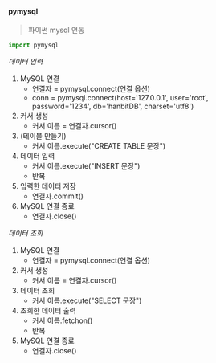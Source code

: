 #### pymysql
> 파이썬 mysql 연동

```python
import pymysql
```

*데이터 입력*
1. MySQL 연결
   - 연결자 = pymysql.connect(연결 옵션)
   - conn = pymysql.connect(host='127.0.0.1', user='root', password='1234', db='hanbitDB', charset='utf8')    
2. 커서 생성
   - 커서 이름 = 연결자.cursor()
3. (테이블 만들기)
   - 커서 이름.execute("CREATE TABLE 문장")
4. 데이터 입력
   - 커서 이름.execute("INSERT 문장")
   - 반복
5. 입력한 데이터 저장
   - 연결자.commit()
6. MySQL 연결 종료
   - 연결자.close()

*데이터 조회*
1. MySQL 연결
   - 연결자 = pymysql.connect(연결 옵션)    
2. 커서 생성
   - 커서 이름 = 연결자.cursor()
3. 데이터 조회
   - 커서 이름.execute("SELECT 문장")
4. 조회한 데이터 출력
   - 커서 이름.fetchon()
   - 반복
5. MySQL 연결 종료
   - 연결자.close()

